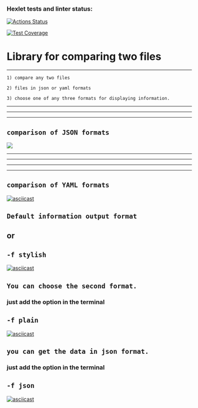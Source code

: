 ### Hexlet tests and linter status:
[![Actions Status](https://github.com/nndrey/frontend-project-46/actions/workflows/hexlet-check.yml/badge.svg)](https://github.com/nndrey/frontend-project-46/actions)

[![Test Coverage](https://api.codeclimate.com/v1/badges/9db702e8d63dd2056b3f/test_coverage)](https://codeclimate.com/github/nndrey/frontend-project-46/test_coverage)

# Library for comparing two files
***

`1) compare any two files`

`2) files in json or yaml formats`

`3) choose one of any three formats for displaying information.`


***
***
***

 ## **`comparison of JSON formats`**
<a href="https://asciinema.org/a/sCCuwHZ64OoPUg1dBIhjqbfCX" target="_blank"><img src="https://asciinema.org/a/sCCuwHZ64OoPUg1dBIhjqbfCX.svg" /></a>

---
---
---
***

 ## **`comparison of YAML formats`**

 [![asciicast](https://asciinema.org/a/c9EddFKvNo91ChqhpPqXpJb4O.svg)](https://asciinema.org/a/c9EddFKvNo91ChqhpPqXpJb4O)

## **`Default information output format`**
## or
## `-f stylish`

 [![asciicast](https://asciinema.org/a/LfIuYuOuYJii7QujHJ7isWzKO.svg)](https://asciinema.org/a/LfIuYuOuYJii7QujHJ7isWzKO)

## **`You can choose the second format.`**
### just add the option in the terminal

## `-f plain`


 [![asciicast](https://asciinema.org/a/whclHZP3L2xqsNNm1IXCP2ElH.svg)](https://asciinema.org/a/whclHZP3L2xqsNNm1IXCP2ElH)

## **`you can get the data in json format.`**
### just add the option in the terminal

## `-f json`


 [![asciicast](https://asciinema.org/a/ZBDHumfpVAMGJyDRiTDfy3F49.svg)](https://asciinema.org/a/ZBDHumfpVAMGJyDRiTDfy3F49)